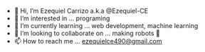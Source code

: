 - 👋 Hi, I’m Ezequiel Carrizo a.k.a @Ezequiel-CE
- 👀 I’m interested in ... programing
- 🌱 I’m currently learning ... web development, machine learning
- 💞️ I’m looking to collaborate on ... making robots 🤖
- 📫 How to reach me ... ezequielce490@gmail.com

<!---
Ezequiel-CE/Ezequiel-CE is a ✨ special ✨ repository because its `README.md` (this file) appears on your GitHub profile.
You can click the Preview link to take a look at your changes.
--->
